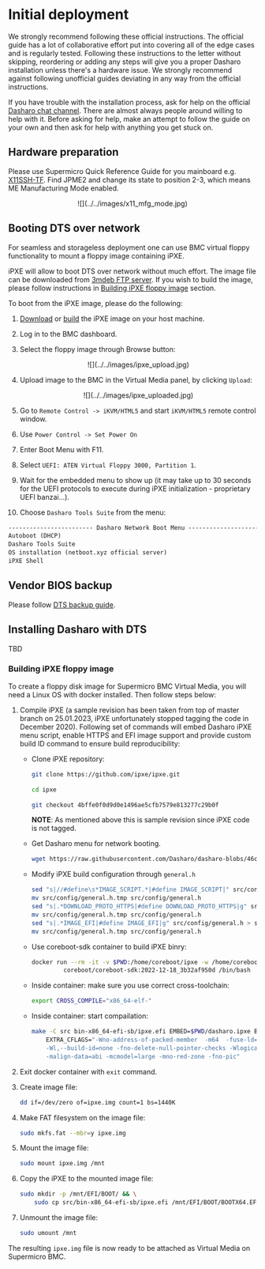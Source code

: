 # Initial deployment

<!---
Initial deployment for Supermicro X11SSH is supported in DTS since version
[vTBD](#tbd). Please check [Dasharo zero-touch initial deployment
section](../../dasharo-tools-suite/documentation.md#dasharo-zero-touch-initial-deployment).
--->
We strongly recommend following these official instructions. The official guide
has a lot of collaborative effort put into covering all of the edge cases and
is regularly tested. Following these instructions to the letter without
skipping, reordering or adding any steps will give you a proper Dasharo
installation unless there's a hardware issue.  We strongly recommend against
following unofficial guides deviating in any way from the official
instructions.

If you have trouble with the installation process, ask for help on the official
[Dasharo chat channel](https://docs.dasharo.com/#community). There are almost
always people around willing to help with it. Before asking for help, make an
attempt to follow the guide on your own and then ask for help with anything you
get stuck on.

## Hardware preparation

Please use Supermicro Quick Reference Guide for you mainboard e.g.
[X11SSH-TF](https://www.supermicro.com/QuickRefs/motherboard/C236/QRG-1783.pdf).
Find JPME2 and change its state to position 2-3, which means ME Manufacturing
Mode enabled.

<center>
![](../../images/x11_mfg_mode.jpg)
</center>

## Booting DTS over network

For seamless and storageless deployment one can use BMC virtual floppy
functionality to mount a floppy image containing iPXE.

iPXE will allow to boot DTS over network without much effort. The image file
can be downloaded from [3mdeb FTP
server](https://3mdeb.com/open-source-firmware/boot/ipxe.img). If you wish to
build the image, please follow instructions in [Building iPXE floppy
image](#building-ipxe-floppy-image) section.

To boot from the iPXE image, please do the following:

1. [Download](https://3mdeb.com/open-source-firmware/boot/ipxe.img) or
   [build](#building-ipxe-floppy-image) the iPXE image on your host machine.
1. Log in to the BMC dashboard.
1. Select the floppy image through Browse button:

    <center>
    ![](../../images/ipxe_upload.jpg)
    </center>

1. Upload image to the BMC in the Virtual Media panel, by clicking `Upload`:

    <center>
    ![](../../images/ipxe_uploaded.jpg)
    </center>

1. Go to `Remote Control -> iKVM/HTML5` and start `iKVM/HTML5` remote control
   window.
1. Use `Power Control -> Set Power On`
1. Enter Boot Menu with F11.
1. Select `UEFI: ATEN Virtual Floppy 3000, Partition 1`.
1. Wait for the embedded menu to show up (it may take up to 30 seconds for the
   UEFI protocols to execute during iPXE initialization - proprietary UEFI
   banzai...).
1. Choose `Dasharo Tools Suite` from the menu:

```txt
------------------------ Dasharo Network Boot Menu ------------------------
Autoboot (DHCP)
Dasharo Tools Suite
OS installation (netboot.xyz official server)
iPXE Shell
```

## Vendor BIOS backup

Please follow [DTS backup
guide](https://docs.dasharo.com/dasharo-tools-suite/documentation/#bios-backup).

## Installing Dasharo with DTS

TBD

### Building iPXE floppy image

To create a floppy disk image for Supermicro BMC Virtual Media, you
will need a Linux OS with docker installed. Then follow steps below:

1. Compile iPXE (a sample revision has been taken from top of master branch on
   25.01.2023, iPXE unfortunately stopped tagging the code in December 2020).
   Following set of commands will embed Dasharo iPXE menu script, enable HTTPS
   and EFI image support and provide custom build ID command to ensure build
   reproducibility:

    * Clone iPXE repository:

      ```bash
      git clone https://github.com/ipxe/ipxe.git
      ```

      ```bash
      cd ipxe
      ```

      ```bash
      git checkout 4bffe0f0d9d0e1496ae5cfb7579e813277c29b0f
      ```

      **NOTE**: As mentioned above this is sample revision since iPXE code is
      not tagged.

    * Get Dasharo menu for network booting.

      ```bash
      wget https://raw.githubusercontent.com/Dasharo/dasharo-blobs/46cc16f6d8f0ed9d057fdd20f15bb89ce5b8d212/dasharo/dasharo.ipxe
      ```

    * Modify iPXE build configuration through `general.h`

      ```bash
      sed "s|//#define\s*IMAGE_SCRIPT.*|#define IMAGE_SCRIPT|" src/config/general.h > src/config/general.h.tmp
      mv src/config/general.h.tmp src/config/general.h
      sed "s|.*DOWNLOAD_PROTO_HTTPS|#define DOWNLOAD_PROTO_HTTPS|g" src/config/general.h > src/config/general.h.tmp
      mv src/config/general.h.tmp src/config/general.h
      sed "s|.*IMAGE_EFI|#define IMAGE_EFI|g" src/config/general.h > src/config/general.h.tmp
      mv src/config/general.h.tmp src/config/general.h
      ```

    * Use coreboot-sdk container to build iPXE binry:

      ```bash
      docker run --rm -it -v $PWD:/home/coreboot/ipxe -w /home/coreboot/ipxe \
               coreboot/coreboot-sdk:2022-12-18_3b32af950d /bin/bash
      ```

    * Inside container: make sure you use correct cross-toolchain:

      ```bash
      export CROSS_COMPILE="x86_64-elf-"
      ```

    * Inside container: start compailation:

      ```bash
      make -C src bin-x86_64-efi-sb/ipxe.efi EMBED=$PWD/dasharo.ipxe BUILD_ID_CMD="echo 0x1234567890" \
          EXTRA_CFLAGS="-Wno-address-of-packed-member  -m64  -fuse-ld=bfd \
          -Wl,--build-id=none -fno-delete-null-pointer-checks -Wlogical-op -march=nocona \
          -malign-data=abi -mcmodel=large -mno-red-zone -fno-pic"
      ```

1. Exit docker container with `exit` command.
1. Create image file:

    ```bash
    dd if=/dev/zero of=ipxe.img count=1 bs=1440K
    ```

1. Make FAT filesystem on the image file:

    ```bash
    sudo mkfs.fat --mbr=y ipxe.img
    ```

1. Mount the image file:

    ```bash
    sudo mount ipxe.img /mnt
    ```

1. Copy the iPXE to the mounted image file:

    ```bash
    sudo mkdir -p /mnt/EFI/BOOT/ && \
        sudo cp src/bin-x86_64-efi-sb/ipxe.efi /mnt/EFI/BOOT/BOOTX64.EFI
    ```

1. Unmount the image file:

    ```bash
    sudo umount /mnt
    ```

The resulting `ipxe.img` file is now ready to be attached as Virtual Media on
Supermicro BMC.
